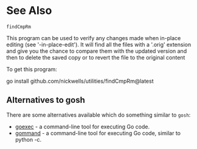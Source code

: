 <!-- Created by mkdoc DO NOT EDIT. -->

# See Also

```
findCmpRm
```
This program can be used to verify any changes made when in\-place editing \(see
&apos;\-in\-place\-edit&apos;\)\. It will find all the files with a
&apos;\.orig&apos; extension and give you the chance to compare them with the
updated version and then to delete the saved copy or to revert the file to the
original content

To get this program:

go install github\.com/nickwells/utilities/findCmpRm@latest
## Alternatives to gosh
There are some alternatives available which do something similar to `gosh`:
- [goexec](https://github.com/shurcooL/goexec/) - a command-line tool for executing Go code.
- [gommand](https://github.com/sno6/gommand) - a command-line tool for executing Go code, similar to python -c.
